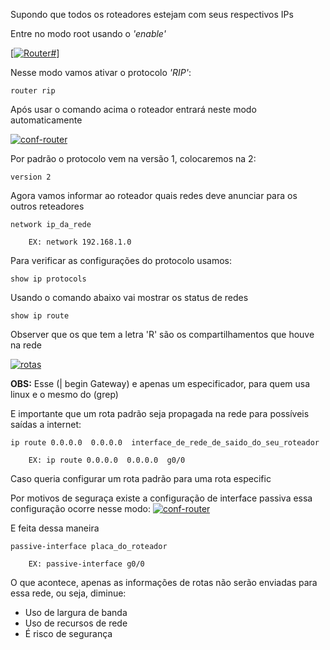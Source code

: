 Supondo que todos os roteadores estejam com seus respectivos IPs

Entre no modo root usando o _'enable'_

[[![Router#](https://i.im.ge/2023/11/13/AQKrmM.Router.png)](https://im.ge/i/AQKrmM)]

Nesse modo vamos ativar o protocolo _'RIP'_:

    router rip

Após usar o comando acima o roteador entrará neste modo automaticamente

[![conf-router](https://i.im.ge/2023/12/06/EoHn2y.conf-router.png)](https://im.ge/i/EoHn2y)


Por padrão o protocolo vem na versão 1, colocaremos na 2:

    version 2

Agora vamos informar ao roteador quais redes deve anunciar para os outros reteadores

    network ip_da_rede

        EX: network 192.168.1.0

Para verificar as configurações do protocolo usamos:

    show ip protocols

Usando o comando abaixo vai mostrar os status de redes

    show ip route

Observer que os que tem a letra 'R' são os compartilhamentos que houve na rede

[![rotas](https://i.im.ge/2023/12/06/EoJtKS.rotas.png)](https://im.ge/i/EoJtKS)

**OBS:** Esse (| begin Gateway) e apenas um especificador, para quem usa linux e o mesmo do (grep)

E importante que um rota padrão seja propagada na rede para possíveis saídas a internet:

    ip route 0.0.0.0  0.0.0.0  interface_de_rede_de_saido_do_seu_roteador

        EX: ip route 0.0.0.0  0.0.0.0  g0/0

Caso queria configurar um rota padrão para uma rota especific
 

Por motivos de seguraça existe a configuração de interface passiva essa configuração ocorre nesse modo:
[![conf-router](https://i.im.ge/2023/12/06/EoHn2y.conf-router.png)](https://im.ge/i/EoHn2y)

E feita dessa maneira

    passive-interface placa_do_roteador

        EX: passive-interface g0/0

O que acontece, apenas as informações de rotas não serão enviadas para essa rede, ou seja, diminue:


* Uso de largura de banda
* Uso de recursos de rede
* É risco de segurança
